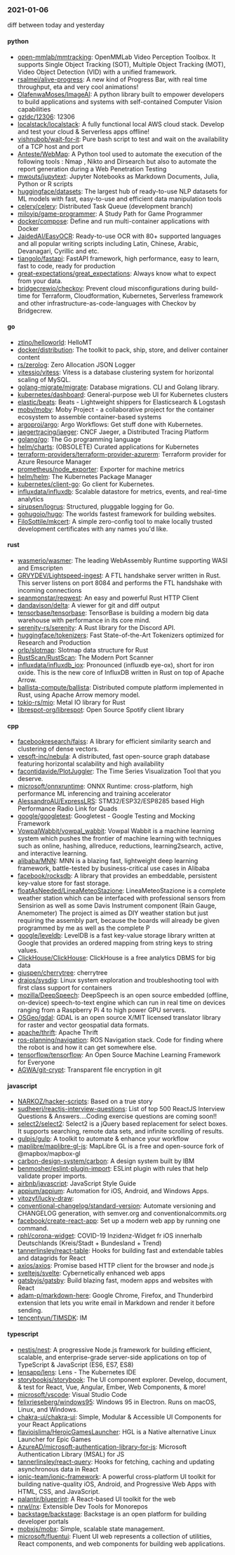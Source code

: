 ### 2021-01-06
diff between today and yesterday

#### python
* [open-mmlab/mmtracking](https://github.com/open-mmlab/mmtracking): OpenMMLab Video Perception Toolbox. It supports Single Object Tracking (SOT), Multiple Object Tracking (MOT), Video Object Detection (VID) with a unified framework.
* [rsalmei/alive-progress](https://github.com/rsalmei/alive-progress): A new kind of Progress Bar, with real time throughput, eta and very cool animations!
* [OlafenwaMoses/ImageAI](https://github.com/OlafenwaMoses/ImageAI): A python library built to empower developers to build applications and systems with self-contained Computer Vision capabilities
* [gzldc/12306](https://github.com/gzldc/12306): 12306
* [localstack/localstack](https://github.com/localstack/localstack):  A fully functional local AWS cloud stack. Develop and test your cloud & Serverless apps offline!
* [vishnubob/wait-for-it](https://github.com/vishnubob/wait-for-it): Pure bash script to test and wait on the availability of a TCP host and port
* [Anteste/WebMap](https://github.com/Anteste/WebMap): A Python tool used to automate the execution of the following tools : Nmap , Nikto and Dirsearch but also to automate the report generation during a Web Penetration Testing
* [mwouts/jupytext](https://github.com/mwouts/jupytext): Jupyter Notebooks as Markdown Documents, Julia, Python or R scripts
* [huggingface/datasets](https://github.com/huggingface/datasets):  The largest hub of ready-to-use NLP datasets for ML models with fast, easy-to-use and efficient data manipulation tools
* [celery/celery](https://github.com/celery/celery): Distributed Task Queue (development branch)
* [miloyip/game-programmer](https://github.com/miloyip/game-programmer): A Study Path for Game Programmer
* [docker/compose](https://github.com/docker/compose): Define and run multi-container applications with Docker
* [JaidedAI/EasyOCR](https://github.com/JaidedAI/EasyOCR): Ready-to-use OCR with 80+ supported languages and all popular writing scripts including Latin, Chinese, Arabic, Devanagari, Cyrillic and etc.
* [tiangolo/fastapi](https://github.com/tiangolo/fastapi): FastAPI framework, high performance, easy to learn, fast to code, ready for production
* [great-expectations/great_expectations](https://github.com/great-expectations/great_expectations): Always know what to expect from your data.
* [bridgecrewio/checkov](https://github.com/bridgecrewio/checkov): Prevent cloud misconfigurations during build-time for Terraform, Cloudformation, Kubernetes, Serverless framework and other infrastructure-as-code-languages with Checkov by Bridgecrew.

#### go
* [ztino/helloworld](https://github.com/ztino/helloworld): HelloMT
* [docker/distribution](https://github.com/docker/distribution): The toolkit to pack, ship, store, and deliver container content
* [rs/zerolog](https://github.com/rs/zerolog): Zero Allocation JSON Logger
* [vitessio/vitess](https://github.com/vitessio/vitess): Vitess is a database clustering system for horizontal scaling of MySQL.
* [golang-migrate/migrate](https://github.com/golang-migrate/migrate): Database migrations. CLI and Golang library.
* [kubernetes/dashboard](https://github.com/kubernetes/dashboard): General-purpose web UI for Kubernetes clusters
* [elastic/beats](https://github.com/elastic/beats):  Beats - Lightweight shippers for Elasticsearch & Logstash
* [moby/moby](https://github.com/moby/moby): Moby Project - a collaborative project for the container ecosystem to assemble container-based systems
* [argoproj/argo](https://github.com/argoproj/argo): Argo Workflows: Get stuff done with Kubernetes.
* [jaegertracing/jaeger](https://github.com/jaegertracing/jaeger): CNCF Jaeger, a Distributed Tracing Platform
* [golang/go](https://github.com/golang/go): The Go programming language
* [helm/charts](https://github.com/helm/charts): (OBSOLETE) Curated applications for Kubernetes
* [terraform-providers/terraform-provider-azurerm](https://github.com/terraform-providers/terraform-provider-azurerm): Terraform provider for Azure Resource Manager
* [prometheus/node_exporter](https://github.com/prometheus/node_exporter): Exporter for machine metrics
* [helm/helm](https://github.com/helm/helm): The Kubernetes Package Manager
* [kubernetes/client-go](https://github.com/kubernetes/client-go): Go client for Kubernetes.
* [influxdata/influxdb](https://github.com/influxdata/influxdb): Scalable datastore for metrics, events, and real-time analytics
* [sirupsen/logrus](https://github.com/sirupsen/logrus): Structured, pluggable logging for Go.
* [gohugoio/hugo](https://github.com/gohugoio/hugo): The worlds fastest framework for building websites.
* [FiloSottile/mkcert](https://github.com/FiloSottile/mkcert): A simple zero-config tool to make locally trusted development certificates with any names you'd like.

#### rust
* [wasmerio/wasmer](https://github.com/wasmerio/wasmer):  The leading WebAssembly Runtime supporting WASI and Emscripten
* [GRVYDEV/Lightspeed-ingest](https://github.com/GRVYDEV/Lightspeed-ingest): A FTL handshake server written in Rust. This server listens on port 8084 and performs the FTL handshake with incoming connections
* [seanmonstar/reqwest](https://github.com/seanmonstar/reqwest): An easy and powerful Rust HTTP Client
* [dandavison/delta](https://github.com/dandavison/delta): A viewer for git and diff output
* [tensorbase/tensorbase](https://github.com/tensorbase/tensorbase): TensorBase is building a modern big data warehouse with performance in its core mind.
* [serenity-rs/serenity](https://github.com/serenity-rs/serenity): A Rust library for the Discord API.
* [huggingface/tokenizers](https://github.com/huggingface/tokenizers):  Fast State-of-the-Art Tokenizers optimized for Research and Production
* [orlp/slotmap](https://github.com/orlp/slotmap): Slotmap data structure for Rust
* [RustScan/RustScan](https://github.com/RustScan/RustScan):  The Modern Port Scanner 
* [influxdata/influxdb_iox](https://github.com/influxdata/influxdb_iox): Pronounced (influxdb eye-ox), short for iron oxide. This is the new core of InfluxDB written in Rust on top of Apache Arrow.
* [ballista-compute/ballista](https://github.com/ballista-compute/ballista): Distributed compute platform implemented in Rust, using Apache Arrow memory model.
* [tokio-rs/mio](https://github.com/tokio-rs/mio): Metal IO library for Rust
* [librespot-org/librespot](https://github.com/librespot-org/librespot): Open Source Spotify client library

#### cpp
* [facebookresearch/faiss](https://github.com/facebookresearch/faiss): A library for efficient similarity search and clustering of dense vectors.
* [vesoft-inc/nebula](https://github.com/vesoft-inc/nebula): A distributed, fast open-source graph database featuring horizontal scalability and high availability
* [facontidavide/PlotJuggler](https://github.com/facontidavide/PlotJuggler): The Time Series Visualization Tool that you deserve.
* [microsoft/onnxruntime](https://github.com/microsoft/onnxruntime): ONNX Runtime: cross-platform, high performance ML inferencing and training accelerator
* [AlessandroAU/ExpressLRS](https://github.com/AlessandroAU/ExpressLRS): STM32/ESP32/ESP8285 based High Performance Radio Link for Quads
* [google/googletest](https://github.com/google/googletest): Googletest - Google Testing and Mocking Framework
* [VowpalWabbit/vowpal_wabbit](https://github.com/VowpalWabbit/vowpal_wabbit): Vowpal Wabbit is a machine learning system which pushes the frontier of machine learning with techniques such as online, hashing, allreduce, reductions, learning2search, active, and interactive learning.
* [alibaba/MNN](https://github.com/alibaba/MNN): MNN is a blazing fast, lightweight deep learning framework, battle-tested by business-critical use cases in Alibaba
* [facebook/rocksdb](https://github.com/facebook/rocksdb): A library that provides an embeddable, persistent key-value store for fast storage.
* [floatAsNeeded/LineaMeteoStazione](https://github.com/floatAsNeeded/LineaMeteoStazione): LineaMeteoStazione is a complete weather station which can be interfaced with professional sensors from Sensirion as well as some Davis Instrument component (Rain Gauge, Anemometer) The project is aimed as DIY weather station but just requiring the assembly part, because the boards will already be given programmed by me as well as the complete P
* [google/leveldb](https://github.com/google/leveldb): LevelDB is a fast key-value storage library written at Google that provides an ordered mapping from string keys to string values.
* [ClickHouse/ClickHouse](https://github.com/ClickHouse/ClickHouse): ClickHouse is a free analytics DBMS for big data
* [giuspen/cherrytree](https://github.com/giuspen/cherrytree): cherrytree
* [draios/sysdig](https://github.com/draios/sysdig): Linux system exploration and troubleshooting tool with first class support for containers
* [mozilla/DeepSpeech](https://github.com/mozilla/DeepSpeech): DeepSpeech is an open source embedded (offline, on-device) speech-to-text engine which can run in real time on devices ranging from a Raspberry Pi 4 to high power GPU servers.
* [OSGeo/gdal](https://github.com/OSGeo/gdal): GDAL is an open source X/MIT licensed translator library for raster and vector geospatial data formats.
* [apache/thrift](https://github.com/apache/thrift): Apache Thrift
* [ros-planning/navigation](https://github.com/ros-planning/navigation): ROS Navigation stack. Code for finding where the robot is and how it can get somewhere else.
* [tensorflow/tensorflow](https://github.com/tensorflow/tensorflow): An Open Source Machine Learning Framework for Everyone
* [AGWA/git-crypt](https://github.com/AGWA/git-crypt): Transparent file encryption in git

#### javascript
* [NARKOZ/hacker-scripts](https://github.com/NARKOZ/hacker-scripts): Based on a true story
* [sudheerj/reactjs-interview-questions](https://github.com/sudheerj/reactjs-interview-questions): List of top 500 ReactJS Interview Questions & Answers....Coding exercise questions are coming soon!!
* [select2/select2](https://github.com/select2/select2): Select2 is a jQuery based replacement for select boxes. It supports searching, remote data sets, and infinite scrolling of results.
* [gulpjs/gulp](https://github.com/gulpjs/gulp): A toolkit to automate & enhance your workflow
* [maplibre/maplibre-gl-js](https://github.com/maplibre/maplibre-gl-js): MapLibre GL is a free and open-source fork of @mapbox/mapbox-gl
* [carbon-design-system/carbon](https://github.com/carbon-design-system/carbon): A design system built by IBM
* [benmosher/eslint-plugin-import](https://github.com/benmosher/eslint-plugin-import): ESLint plugin with rules that help validate proper imports.
* [airbnb/javascript](https://github.com/airbnb/javascript): JavaScript Style Guide
* [appium/appium](https://github.com/appium/appium):  Automation for iOS, Android, and Windows Apps.
* [vitozyf/lucky-draw](https://github.com/vitozyf/lucky-draw): 
* [conventional-changelog/standard-version](https://github.com/conventional-changelog/standard-version):  Automate versioning and CHANGELOG generation, with semver.org and conventionalcommits.org
* [facebook/create-react-app](https://github.com/facebook/create-react-app): Set up a modern web app by running one command.
* [rphl/corona-widget](https://github.com/rphl/corona-widget): COVID-19 Inzidenz-Widget fr iOS innerhalb Deutschlands  (Kreis/Stadt + Bundesland + Trend)
* [tannerlinsley/react-table](https://github.com/tannerlinsley/react-table):  Hooks for building fast and extendable tables and datagrids for React
* [axios/axios](https://github.com/axios/axios): Promise based HTTP client for the browser and node.js
* [sveltejs/svelte](https://github.com/sveltejs/svelte): Cybernetically enhanced web apps
* [gatsbyjs/gatsby](https://github.com/gatsbyjs/gatsby): Build blazing fast, modern apps and websites with React
* [adam-p/markdown-here](https://github.com/adam-p/markdown-here): Google Chrome, Firefox, and Thunderbird extension that lets you write email in Markdown and render it before sending.
* [tencentyun/TIMSDK](https://github.com/tencentyun/TIMSDK):  IM 

#### typescript
* [nestjs/nest](https://github.com/nestjs/nest): A progressive Node.js framework for building efficient, scalable, and enterprise-grade server-side applications on top of TypeScript & JavaScript (ES6, ES7, ES8) 
* [lensapp/lens](https://github.com/lensapp/lens): Lens - The Kubernetes IDE
* [storybookjs/storybook](https://github.com/storybookjs/storybook):  The UI component explorer. Develop, document, & test for React, Vue, Angular, Ember, Web Components, & more!
* [microsoft/vscode](https://github.com/microsoft/vscode): Visual Studio Code
* [felixrieseberg/windows95](https://github.com/felixrieseberg/windows95):  Windows 95 in Electron. Runs on macOS, Linux, and Windows.
* [chakra-ui/chakra-ui](https://github.com/chakra-ui/chakra-ui):  Simple, Modular & Accessible UI Components for your React Applications
* [flavioislima/HeroicGamesLauncher](https://github.com/flavioislima/HeroicGamesLauncher): HGL is a Native alternative Linux Launcher for Epic Games
* [AzureAD/microsoft-authentication-library-for-js](https://github.com/AzureAD/microsoft-authentication-library-for-js): Microsoft Authentication Library (MSAL) for JS
* [tannerlinsley/react-query](https://github.com/tannerlinsley/react-query):  Hooks for fetching, caching and updating asynchronous data in React
* [ionic-team/ionic-framework](https://github.com/ionic-team/ionic-framework): A powerful cross-platform UI toolkit for building native-quality iOS, Android, and Progressive Web Apps with HTML, CSS, and JavaScript.
* [palantir/blueprint](https://github.com/palantir/blueprint): A React-based UI toolkit for the web
* [nrwl/nx](https://github.com/nrwl/nx): Extensible Dev Tools for Monorepos
* [backstage/backstage](https://github.com/backstage/backstage): Backstage is an open platform for building developer portals
* [mobxjs/mobx](https://github.com/mobxjs/mobx): Simple, scalable state management.
* [microsoft/fluentui](https://github.com/microsoft/fluentui): Fluent UI web represents a collection of utilities, React components, and web components for building web applications.
